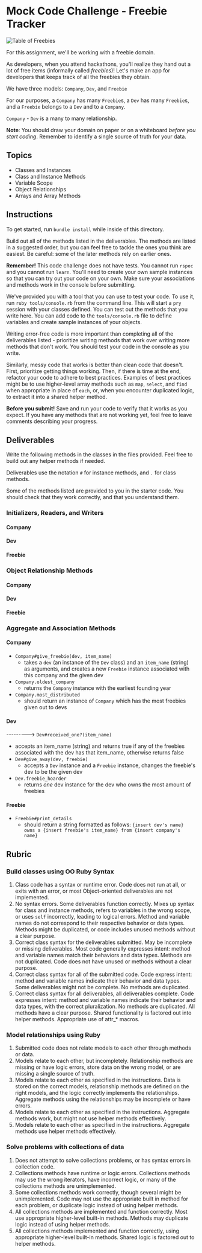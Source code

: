 # Mock Code Challenge - Freebie Tracker

![Table of Freebies](image.jpg)

For this assignment, we'll be working with a freebie domain.

As developers, when you attend hackathons, you'll realize they hand out a lot of free items (informally called *freebies*)! Let's make an app for developers that keeps track of all the freebies they obtain.

We have three models: `Company`, `Dev`, and `Freebie`

For our purposes, a `Company` has many `Freebie`s, a `Dev` has many `Freebie`s, and a `Freebie` belongs to a `Dev` and to a `Company`.

`Company` - `Dev` is a many to many relationship.

**Note**: You should draw your domain on paper or on a whiteboard _before you start coding_. Remember to identify a single source of truth for your data.

## Topics

- Classes and Instances
- Class and Instance Methods
- Variable Scope
- Object Relationships
- Arrays and Array Methods

## Instructions

To get started, run `bundle install` while inside of this directory.

Build out all of the methods listed in the deliverables. The methods are listed in a suggested order, but you can feel free to tackle the ones you think are easiest. Be careful: some of the later methods rely on earlier ones.

**Remember!** This code challenge does not have tests. You cannot run `rspec` and you cannot run `learn`. You'll need to create your own sample instances so that you can try out your code on your own. Make sure your associations and methods work in the console before submitting.

We've provided you with a tool that you can use to test your code. To use it, run `ruby tools/console.rb` from the command line. This will start a `pry` session with your classes defined. You can test out the methods that you write here. You can add code to the `tools/console.rb` file to define variables and create sample instances of your objects.

Writing error-free code is more important than completing all of the deliverables listed - prioritize writing methods that work over writing more methods that don't work. You should test your code in the console as you write.

Similarly, messy code that works is better than clean code that doesn't. First, prioritize getting things working. Then, if there is time at the end, refactor your code to adhere to best practices. Examples of best practices might be to use higher-level array methods such as `map`, `select`, and `find` when appropriate in place of `each`, or, when you encounter duplicated logic, to extract it into a shared helper method.

**Before you submit!** Save and run your code to verify that it works as you expect. If you have any methods that are not working yet, feel free to leave comments describing your progress.

## Deliverables

Write the following methods in the classes in the files provided. Feel free to build out any helper methods if needed.

Deliverables use the notation `#` for instance methods, and `.` for class methods.

Some of the methods listed are provided to you in the starter code. You should check that they work correctly, and that you understand them.

### Initializers, Readers, and Writers

#### Company

<!-- - `Company#initialize(name, founding_year)`
  - should initialize with a name (string) and founding_year (integer) -->
<!-- - `Company#name`
  - should return the name of the company -->
<!-- - `Company#founding_year`
  - should return the founding_year -->
<!-- - `Company.all`
  - Returns an array of all Company instances -->

#### Dev

<!-- - `Dev#initialize(name)`
  - should initialize with a name (string) -->
<!-- - `Dev#name`
  - should return the name of the dev -->
<!-- - `Dev.all`
  - Returns an array of all Dev instances -->

#### Freebie

<!-- - `Freebie#initialize(item_name, company, dev)`
  - should initialize with an item name (string), company (`Company` instance) and dev (`Dev` instance)
- `Freebie#item_name`
  - should return the name of the item, ie. `"sticker"` or `"water bottle"`
- `Freebie.all`
  - Returns an array of all Freebie instances -->

### Object Relationship Methods

#### Company

<!-- - `Company#freebies`
  - returns an array of all the freebies given out by the company
- `Company#devs`
  - returns a **unique** array of all the devs who received freebie(s) from the company -->

#### Dev

<!-- - `Dev#freebies`
  - returns an array of all the freebies that the dev owns
- `Dev#companies`
  - returns a **unique** array of all the companies that the dev received freebie(s) from -->

#### Freebie

<!-- - `Freebie#dev`
  - should return the `Dev` instance for this freebie
- `Freebie#company`
  - should return the `Company` instance for this freebie -->

### Aggregate and Association Methods

#### Company

- `Company#give_freebie(dev, item_name)`
  - takes a `dev` (an instance of the `Dev` class) and an `item_name` (string) as arguments, and creates a new `Freebie` instance associated with this company and the given dev
- `Company.oldest_company`
  - returns the `Company` instance with the earliest founding year
- `Company.most_distributed`
  - should return an instance of `Company` which has the most freebies given out to devs

#### Dev

---------> `Dev#received_one?(item_name)`
  - accepts an item_name (string) and returns true if any of the freebies associated with the dev has that item_name, otherwise returns false
- `Dev#give_away(dev, freebie)`
  - accepts a `Dev` instance and a `Freebie` instance, changes the freebie's dev to be the given dev
- `Dev.freebie_hoarder`
  - returns *one* dev instance for the dev who owns the most amount of freebies

#### Freebie

- `Freebie#print_details`
  - should return a string formatted as follows: `{insert dev's name} owns a {insert freebie's item_name} from {insert company's name}`

## Rubric

### Build classes using OO Ruby Syntax

1. Class code has a syntax or runtime error. Code does not run at all, or exits with an error, or most Object-oriented deliverables are not implemented.
2. No syntax errors. Some deliverables function correctly. Mixes up syntax for class and instance methods, refers to variables in the wrong scope, or uses `self` incorrectly, leading to logical errors. Method and variable names do not correspond to their respective behavior or data types. Methods might be duplicated, or code includes unused methods without a clear purpose.
3. Correct class syntax for the deliverables submitted. May be incomplete or missing deliverables. Most code generally expresses intent: method and variable names match their behaviors and data types. Methods are not duplicated. Code does not have unused or methods without a clear purpose.
4. Correct class syntax for all of the submitted code. Code express intent: method and variable names indicate their behavior and data types. Some deliverables might not be complete. No methods are duplicated.
5. Correct class syntax for all deliverables, all deliverables complete. Code expresses intent: method and variable names indicate their behavior and data types, with the correct pluralization. No methods are duplicated. All methods have a clear purpose. Shared functionality is factored out into helper methods. Appropriate use of attr\_\* macros.

### Model relationships using Ruby

1. Submitted code does not relate models to each other through methods or data.
2. Models relate to each other, but incompletely. Relationship methods are missing or have logic errors, store data on the wrong model, or are missing a single source of truth.
3. Models relate to each other as specified in the instructions. Data is stored on the correct models, relationship methods are defined on the right models, and the logic correctly implements the relationships. Aggregate methods using the relationships may be incomplete or have errors.
4. Models relate to each other as specified in the instructions. Aggregate methods work, but might not use helper methods effectively.
5. Models relate to each other as specified in the instructions. Aggregate methods use helper methods effectively.

### Solve problems with collections of data

1. Does not attempt to solve collections problems, or has syntax errors in collection code.
2. Collections methods have runtime or logic errors. Collections methods may use the wrong iterators, have incorrect logic, or many of the collections methods are unimplemented.
3. Some collections methods work correctly, though several might be unimplemented. Code may not use the appropriate built in method for each problem, or duplicate logic instead of using helper methods.
4. All collections methods are implemented and function correctly. Most use appropriate higher-level built-in methods. Methods may duplicate logic instead of using helper methods.
5. All collections methods implemented and function correctly, using appropriate higher-level built-in methods. Shared logic is factored out to helper methods.
